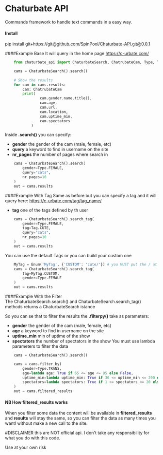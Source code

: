# Chaturbate API

Commands framework to handle text commands in a easy way.
#### Install
pip install git+https://git@github.com/SpinPool/Chaturbate-API.git@0.0.1

####Example Base
It will query in the home page https://c-urbate.com/
```python
    from chaturbate_api import ChaturbateSearch, ChatrubateCam, Type, Tag

    cams = ChaturbateSearch().search()
    
    # Show the results
    for cam in cams.results:
        cam: ChatrubateCam
        print(
                cam.gender.name.title(),
                cam.age,
                cam.url,
                cam.location, 
                cam.uptime_min, 
                cam.spectators
            )
```
Inside **.search()** you can specify:
+ **gender** the gender of the cam (male, female, etc)
+ **query** a keyword to find in username on the site
+ **nr_pages** the number of pages where search in
```python
    cams = ChaturbateSearch().search(
        gender=Type.FEMALE,
        query="cats",
        nr_pages=10
    )
    out = cams.results
```
####Example With Tag
Same as before but you can specify a tag and it will query here:
https://c-urbate.com/tag/tag_name/
+ **tag** one of the tags defined by th user
```python
    cams = ChaturbateSearch().search_tag(
        gender=Type.FEMALE,
        tag=Tag.CUTE,
        query="cats",
        nr_pages=10
    )
    out = cams.results
```
You can use the default Tags or you can build your custom one
```python
    MyTag = Enum('MyTag', {'CUSTOM': 'cute/'}) # you MUST put the / at the end
    cams = ChaturbateSearch().search_tag(
        tag=MyTag.CUSTOM,
        gender=Type.FEMALE
    )
    out = cams.results
```



####Example With the Filter  
The ChaturbateSearch.search() and ChaturbateSearch.search_tag() methods returns a ChaturbateSearch istance 

So you can se that to filter the results
the **.filterpy()** take as parameters:
+ **gender** the gender of the cam (male, female, etc)
+ **age** a keyword to find in username on the site
+ **uptime_min** min of uptime of the show
+ **spectators** the number of spectators in the show
You must use lambda parameters to filter the data
```python
    cams = ChaturbateSearch().search()

    cams = cams.filter_by(
        gender=Type.TRANS,
        age=lambda age: True if 65 <= age <= 85 else False,
        uptime_min=lambda uptime_min: True if 30 <= uptime_min <= 200 else False,
        spectators=lambda spectators: True if 1 <= spectators <= 20 else False,
    )
    out = cams.filtered_results
```
#### NB How filtered_results works
When you filter some data the content will be available in **filtered_results** 
and **results** will stay the same, so you can filter the data as many times you want!
without make a new call to the site.

#DISCLAIMER
this are NOT official api. I don't take any responsibility for what you do with this code.

Use at your own risk

